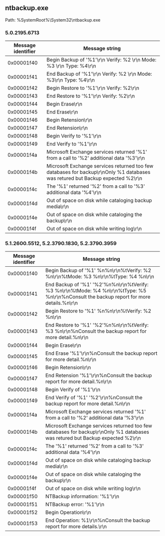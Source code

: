 ## ntbackup.exe

Path: %SystemRoot%\System32\ntbackup.exe

### 5.0.2195.6713

Message identifier | Message string
--- | ---
0x00001f40 | Begin Backup of '%1'\r\n    Verify:  %2  \r\n      Mode:  %3  \r\n      Type:  %4\r\n
0x00001f41 | End Backup of '%1'\r\n    Verify:  %2  \r\n      Mode:  %3\r\n      Type:  %4\r\n
0x00001f42 | Begin Restore to '%1'\r\n    Verify:  %2\r\n
0x00001f43 | End Restore to '%1'\r\n    Verify:  %2\r\n
0x00001f44 | Begin Erase\r\n
0x00001f45 | End Erase\r\n
0x00001f46 | Begin Retension\r\n
0x00001f47 | End Retension\r\n
0x00001f48 | Begin Verify to '%1'\r\n
0x00001f49 | End Verify to '%1'\r\n
0x00001f4a | Microsoft Exchange services returned '%1' from a call to '%2' additional data '%3'\r\n
0x00001f4b | Microsoft Exchange services returned too few databases for backup\r\nOnly %1 databases was retured but Backup expected %2\r\n
0x00001f4c | The '%1' returned '%2' from a call to '%3' additional data '%4'\r\n
0x00001f4d | Out of space on disk while cataloging backup media\r\n
0x00001f4e | Out of space on disk while cataloging the backup\r\n
0x00001f4f | Out of space on disk while writing log\r\n

### 5.1.2600.5512, 5.2.3790.1830, 5.2.3790.3959

Message identifier | Message string
--- | ---
0x00001f40 | Begin Backup of '%1' %n%n\r\n%tVerify:  %2 %n\r\n%tMode:  %3 %n\r\n%tType:  %4 %n\r\n
0x00001f41 | End Backup of '%1' '%2'%n%n\r\n%tVerify:  %3 %n\r\n%tMode:  %4 %n\r\n%tType:  %5 %n\r\n%nConsult the backup report for more details.%n\r\n
0x00001f42 | Begin Restore to '%1' %n%n\r\n%tVerify:  %2 %n\r\n
0x00001f43 | End Restore to '%1' '%2'%n%n\r\n%tVerify:  %3 %n\r\n%nConsult the backup report for more detail.%n\r\n
0x00001f44 | Begin Erase\r\n
0x00001f45 | End Erase '%1'\r\n%nConsult the backup report for more detail.%n\r\n
0x00001f46 | Begin Retension\r\n
0x00001f47 | End Retension '%1'\r\n%nConsult the backup report for more detail.%n\r\n
0x00001f48 | Begin Verify of '%1'\r\n
0x00001f49 | End Verify of '%1' '%2'\r\n%nConsult the backup report for more detail.%n\r\n
0x00001f4a | Microsoft Exchange services returned '%1' from a call to '%2' additional data '%3'\r\n
0x00001f4b | Microsoft Exchange services returned too few databases for backup\r\nOnly %1 databases was retured but Backup expected %2\r\n
0x00001f4c | The '%1' returned '%2' from a call to '%3' additional data '%4'\r\n
0x00001f4d | Out of space on disk while cataloging backup media\r\n
0x00001f4e | Out of space on disk while cataloging the backup\r\n
0x00001f4f | Out of space on disk while writing log\r\n
0x00001f50 | NTBackup information: '%1'\r\n
0x00001f51 | NTBackup error: '%1'\r\n
0x00001f52 | Begin Operation\r\n
0x00001f53 | End Operation: %1\r\n%nConsult the backup report for more details.\r\n
